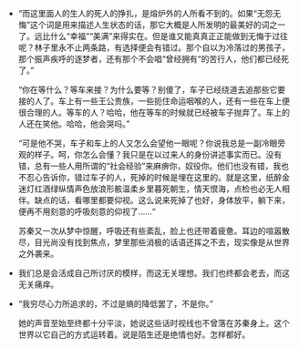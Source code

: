 *   “而这里面人的生人的死人的挣扎，是熔炉外的人所看不到的。如果“无怨无悔”这个词是用来描述人生状态的话，那它大概是人所发明的最美好的词之一了。远比什么“幸福”“美满”来得实在。但是谁又能真真正正能做到无悔于过往呢？林子里永不止两条路，有选择便会有错过。那个自以为冷落过的男孩子，那个振声疾呼的逐梦者，还有那个不会唱“曾经拥有“的苦行人，他们都已经死了。”

    “你在等什么？等车来接？为什么要等？别傻了，车子已经绕道去追那些它要接的人了。车上有一些王公贵族，一些扼住命运咽喉的人，还有一些在车上便很合理的人。等车的人？哈哈，他在等车的时候就已经被车子抛弃了。车上的人还在笑他。哈哈，他会哭吗。”

    “可是他不哭，车子和车上的人又怎么会望他一眼呢？你说我总是一副冷眼旁观的样子。呵，你怎么会懂？我只是在以过来人的身份讲述事实而已。没有错，总有一些人用所谓的“社会经验”来麻痹你，奴役你。他们也没有错，我也不忍心告诉你，错过车子的人，死掉的时候是埋在这里的。就是这里，纸醉金迷灯红酒绿纵情声色放浪形骸温柔乡里暮死朝生，情天恨海，点检也必无人相伴。缺点的话，看哪里都要仰视。这么说来死掉了也好，身体放平，躺下来，便再不用刻意的呼吸刻意的仰视了……“

    苏秦又一次从梦中惊醒，呼吸还有些紊乱，脸上也还带着疲惫。耳边的喧嚣散尽，目光尚没有找到焦点，梦里那些消极的话语还挥之不去，现实像是从世界之外袭来。

*   我们总是会活成自己所讨厌的模样，而这无关理想。我们也终都会老去，而这无关痛痒。

*   “我穷尽心力所追求的，不过是熵的降低罢了，不是你。”

    她的声音至始至终都十分平淡，她说这些话时视线也不曾落在苏秦身上。这个世界以它自己的方式运转着。说是陌生还是绝情也好。怎样都好。
